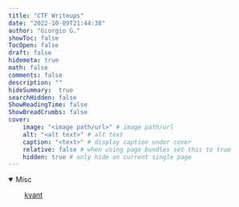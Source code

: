 ```yaml
---
title: "CTF Writeups"
date: "2022-10-09T21:44:38"
author: "Giorgio G."
showToc: false
TocOpen: false
draft: false
hidemeta: true
math: false
comments: false
description: ""
hideSummary:  true
searchHidden: false
ShowReadingTime: false
ShowBreadCrumbs: false
cover:
    image: "<image path/url>" # image path/url
    alt: "<alt text>" # alt text
    caption: "<text>" # display caption under cover
    relative: false # when using page bundles set this to true
    hidden: true # only hide on current single page
---
```


<details open>
<summary>Misc</summary>

&emsp;&emsp; <a href='/writeup/misc/kvant'>kvant</a>

</details>


